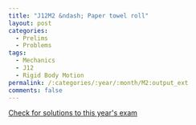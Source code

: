 ```yaml
---
title: "J12M2 &ndash; Paper towel roll"
layout: post
categories:
  - Prelims
  - Problems
tags:
  - Mechanics
  - J12
  - Rigid Body Motion
permalink: /:categories/:year/:month/M2:output_ext
comments: false
---
```

<object data="2012J2M.pdf" type="application/pdf" width="100%" height="500"></object>
<div class="message"><a href='https://princetonprelim.com/prelim/28/'>Check for solutions to this year's exam</a></div>